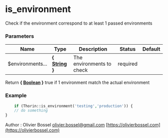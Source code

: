 # is_environment

Check if the environment correspond to at least 1 passed environments


### Parameters
Name  |  Type  |  Description  |  Status  |  Default
------------  |  ------------  |  ------------  |  ------------  |  ------------
$environments...  |  **{ [String](http://php.net/manual/en/language.types.string.php) }**  |  The environments to check  |  required  |

Return **{ [Boolean](http://php.net/manual/en/language.types.boolean.php) }** true if 1 environment match the actual environment

### Example
```php
	if (Thorin::is_environment('testing','production')) {
    // do something
}
```
Author : Olivier Bossel [olivier.bossel@gmail.com](mailto:olivier.bossel@gmail.com) [https://olivierbossel.com](https://olivierbossel.com)